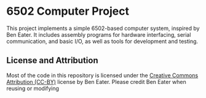 # 6502 Computer Project

This project implements a simple 6502-based computer system, inspired by Ben Eater. It includes assembly programs for hardware interfacing, serial communication, and basic I/O, as well as tools for development and testing.

## License and Attribution

Most of the code in this repository is licensed under the [Creative Commons Attribution (CC-BY)](https://creativecommons.org/licenses/by/4.0/) license by Ben Eater. Please credit Ben Eater when reusing or modifying